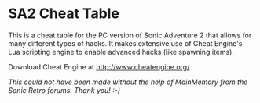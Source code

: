 SA2 Cheat Table
===============

This is a cheat table for the PC version of Sonic Adventure 2 that allows for many different types of hacks.
It makes extensive use of Cheat Engine's Lua scripting engine to enable advanced hacks (like spawning items).

Download Cheat Engine at http://www.cheatengine.org/

*This could not have been made without the help of MainMemory from the Sonic Retro forums. Thank you! :-)*
